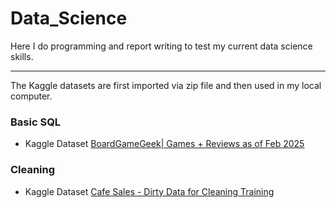 # Data_Science
Here I do programming and report writing to test my current data science skills.

---

The Kaggle datasets are first imported via zip file and then used in my local computer.

### Basic SQL 

- Kaggle Dataset [BoardGameGeek| Games + Reviews as of Feb 2025](https://www.kaggle.com/datasets/bwandowando/boardgamegeek-board-games-reviews-jan-2025)


### Cleaning 

- Kaggle Dataset [Cafe Sales - Dirty Data for Cleaning Training](https://www.kaggle.com/datasets/ahmedmohamed2003/cafe-sales-dirty-data-for-cleaning-training)
